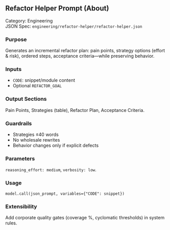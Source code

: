 ## Refactor Helper Prompt (About)

Category: Engineering  
JSON Spec: `engineering/refactor-helper/refactor-helper.json`

### Purpose
Generates an incremental refactor plan: pain points, strategy options (effort & risk), ordered steps, acceptance criteria—while preserving behavior.

### Inputs
- `CODE`: snippet/module content
- Optional `REFACTOR_GOAL`

### Output Sections
Pain Points, Strategies (table), Refactor Plan, Acceptance Criteria.

### Guardrails
- Strategies ≤40 words
- No wholesale rewrites
- Behavior changes only if explicit defects

### Parameters
`reasoning_effort: medium`, `verbosity: low`.

### Usage
```
model.call(json_prompt, variables={"CODE": snippet})
```

### Extensibility
Add corporate quality gates (coverage %, cyclomatic thresholds) in system rules.